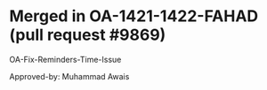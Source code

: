 # Merged in OA-1421-1422-FAHAD (pull request #9869)

OA-Fix-Reminders-Time-Issue

Approved-by: Muhammad Awais
